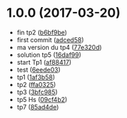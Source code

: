 <a name="1.0.0"></a>
# 1.0.0 (2017-03-20)

* fin tp2 ([b6bf9be](https://github.com/Zenika/formation-nodejs/commit/b6bf9be))
* first commit ([adced58](https://github.com/Zenika/formation-nodejs/commit/adced58))
* ma version du tp4 ([77e320d](https://github.com/Zenika/formation-nodejs/commit/77e320d))
* solution tp5 ([16daf99](https://github.com/Zenika/formation-nodejs/commit/16daf99))
* start Tp1 ([af88417](https://github.com/Zenika/formation-nodejs/commit/af88417))
* test ([6eede03](https://github.com/Zenika/formation-nodejs/commit/6eede03))
* tp1 ([1af3b58](https://github.com/Zenika/formation-nodejs/commit/1af3b58))
* tp2 ([ffa0325](https://github.com/Zenika/formation-nodejs/commit/ffa0325))
* tp3 ([3bfc985](https://github.com/Zenika/formation-nodejs/commit/3bfc985))
* tp5 Hs ([09cf4b2](https://github.com/Zenika/formation-nodejs/commit/09cf4b2))
* tp7 ([85ad4de](https://github.com/Zenika/formation-nodejs/commit/85ad4de))



